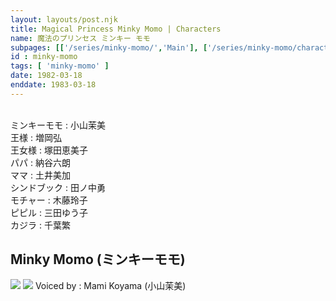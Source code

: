 ```yaml
---
layout: layouts/post.njk
title: Magical Princess Minky Momo | Characters
name: 魔法のプリンセス ミンキー モモ
subpages: [['/series/minky-momo/','Main'], ['/series/minky-momo/characters/','Characters'], ['/series/minky-momo/guide/','Episode Guide'], ['/series/minky-momo/gallery/', 'Gallery' ]]
id : minky-momo
tags: [ 'minky-momo' ]
date: 1982-03-18
enddate: 1983-03-18
---
```


<br>ミンキーモモ : 小山茉美
<br>王様 : 増岡弘
<br>王女様 : 塚田恵美子
<br>パパ : 納谷六朗
<br>ママ : 土井美加
<br>シンドブック : 田ノ中勇
<br>モチャー : 木藤玲子
<br>ピピル : 三田ゆう子
<br>カジラ : 千葉繁

<h2>Minky Momo (ミンキーモモ)</h2>
<img class="inline_left" src="../media/momo-small.png">
<img class="inline_right" src="../media/momo-big.png">
Voiced by : Mami Koyama (小山茉美)